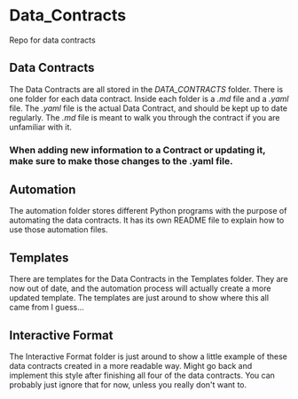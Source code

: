 # Data_Contracts
Repo for data contracts

## Data Contracts

The Data Contracts are all stored in the *DATA_CONTRACTS* folder. There is one folder for each data contract. Inside each folder is a *.md* file and a *.yaml* file. The *.yaml* file is the actual Data Contract, and should be kept up to date regularly. The *.md* file is meant to walk you through the contract if you are unfamiliar with it. 
### When adding new information to a Contract or updating it, make sure to make those changes to the .yaml file.

## Automation

The automation folder stores different Python programs with the purpose of automating the data contracts. 
It has its own README file to explain how to use those automation files.

## Templates

There are templates for the Data Contracts in the Templates folder. They are now out of date, and the automation process will actually create a more updated template. The templates are just around to show where this all came from I guess...

## Interactive Format

The Interactive Format folder is just around to show a little example of these data contracts created in a more readable way. Might go back and implement this style after finishing all four of the data contracts. You can probably just ignore that for now, unless you really don't want to.


